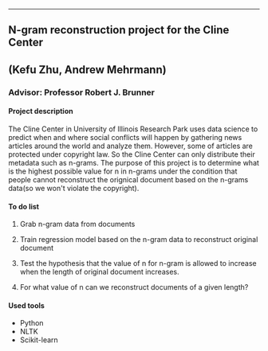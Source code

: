 ***

## N-gram reconstruction project for the Cline Center 

## (Kefu Zhu, Andrew Mehrmann)

### Advisor: Professor Robert J. Brunner

#### Project description
The Cline Center in University of Illinois Research Park uses data science to predict when and where social conflicts will happen by gathering news articles around the world and analyze them. However, some of articles are protected under copyright law. So the Cline Center can only distribute their metadata such as n-grams. The purpose of this project is to determine what is the highest possible value for n in n-grams under the condition that people cannot reconstruct the orignical document based on the n-grams data(so we won't violate the copyright).

#### To do list

1. Grab n-gram data from documents

2. Train regression model based on the n-gram data to reconstruct original document

3. Test the hypothesis that the value of n for n-gram is allowed to increase when the length of original document increases.

4. For what value of n can we reconstruct documents of a given length?

#### Used tools

* Python
* NLTK
* Scikit-learn
